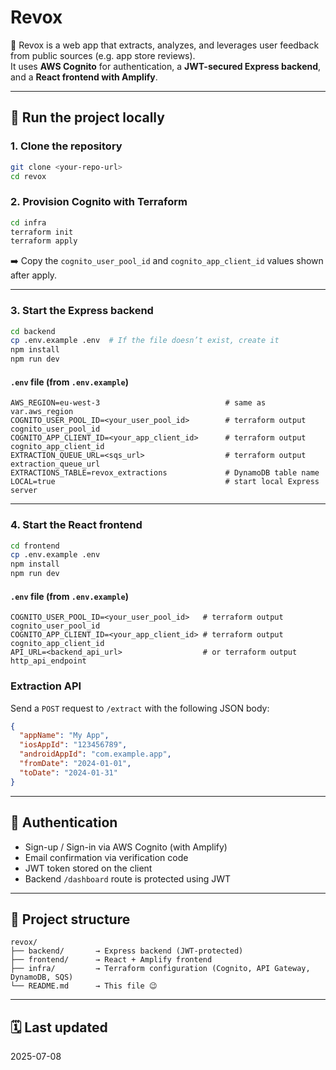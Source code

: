 # Revox

🧠 Revox is a web app that extracts, analyzes, and leverages user feedback from public sources (e.g. app store reviews).  
It uses **AWS Cognito** for authentication, a **JWT-secured Express backend**, and a **React frontend with Amplify**.

---

## 🚀 Run the project locally

### 1. Clone the repository
```bash
git clone <your-repo-url>
cd revox
```

### 2. Provision Cognito with Terraform
```bash
cd infra
terraform init
terraform apply
```
➡️ Copy the `cognito_user_pool_id` and `cognito_app_client_id` values shown after apply.

---

### 3. Start the Express backend
```bash
cd backend
cp .env.example .env  # If the file doesn’t exist, create it
npm install
npm run dev
```

#### `.env` file (from `.env.example`)
```
AWS_REGION=eu-west-3                            # same as var.aws_region
COGNITO_USER_POOL_ID=<your_user_pool_id>        # terraform output cognito_user_pool_id
COGNITO_APP_CLIENT_ID=<your_app_client_id>      # terraform output cognito_app_client_id
EXTRACTION_QUEUE_URL=<sqs_url>                  # terraform output extraction_queue_url
EXTRACTIONS_TABLE=revox_extractions             # DynamoDB table name
LOCAL=true                                      # start local Express server
```

---

### 4. Start the React frontend
```bash
cd frontend
cp .env.example .env
npm install
npm run dev
```

#### `.env` file (from `.env.example`)
```
COGNITO_USER_POOL_ID=<your_user_pool_id>   # terraform output cognito_user_pool_id
COGNITO_APP_CLIENT_ID=<your_app_client_id> # terraform output cognito_app_client_id
API_URL=<backend_api_url>                  # or terraform output http_api_endpoint
```

### Extraction API

Send a `POST` request to `/extract` with the following JSON body:

```json
{
  "appName": "My App",
  "iosAppId": "123456789",
  "androidAppId": "com.example.app",
  "fromDate": "2024-01-01",
  "toDate": "2024-01-31"
}
```

---

## 🔐 Authentication

- Sign-up / Sign-in via AWS Cognito (with Amplify)
- Email confirmation via verification code
- JWT token stored on the client
- Backend `/dashboard` route is protected using JWT

---

## 📁 Project structure

```
revox/
├── backend/       → Express backend (JWT-protected)
├── frontend/      → React + Amplify frontend
├── infra/         → Terraform configuration (Cognito, API Gateway, DynamoDB, SQS)
└── README.md      → This file 😉
```

---

## 🗓️ Last updated

2025-07-08
